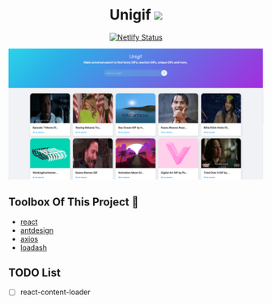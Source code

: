 <div align="center"> 
  <h1>Unigif  <img src="https://static.ezgif.com/images/bg-transparent.gif" height=50/></h1>
  
 [![Netlify Status](https://api.netlify.com/api/v1/badges/3536249b-e716-445c-a2cd-5d52db6b1583/deploy-status)](https://app.netlify.com/sites/unigif/deploys)
  
  ![](https://github.com/SafaElmali/Unigif/blob/master/demo/demo.png)

</div>

## Toolbox Of This Project 🧰 

- [react](https://tr.reactjs.org/)
- [antdesign](https://ant.design/docs/react/introduce)
- [axios](https://github.com/axios/axios)
- [loadash](https://lodash.com/)

## TODO List

- [ ] react-content-loader 
